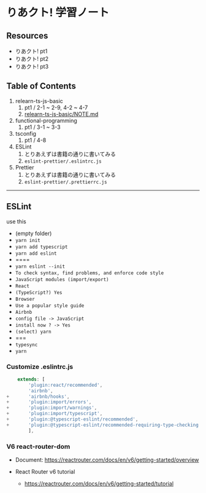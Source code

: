 # りあクト! 学習ノート

## Resources

- りあクト! pt1
- りあクト! pt2
- りあクト! pt3

## Table of Contents

1. relearn-ts-js-basic
   1. pt1 / 2-1 ~ 2-9, 4-2 ~ 4-7
   2. [relearn-ts-js-basic/NOTE.md](relearn-ts-js-basic/NOTE.md)
2. functional-programming
   1. pt1 / 3-1 ~ 3-3
3. tsconfig
   1. pt1 / 4-8
4. ESLint
   1. とりあえずは書籍の通りに書いてみる
   2. `eslint-prettier/.eslintrc.js`
5. Prettier
   1. とりあえずは書籍の通りに書いてみる
   2. `eslint-prettier/.prettierrc.js`

---

## ESLint

use this

- (empty folder)
- `yarn init`
- `yarn add typescript`
- `yarn add eslint`
- ====
- `yarn eslint --init`
- `To check syntax, find problems, and enforce code style`
- `JavaScript modules (import/export)`
- `React`
- `(TypeScript?) Yes`
- `Browser`
- `Use a popular style guide`
- `Airbnb`
- `config file -> JavaScript`
- `install now ? -> Yes`
- `(select) yarn`
- ===
- `typesync`
- `yarn`

### Customize .eslintrc.js

```js
    extends: [
        'plugin:react/recommended',
        'airbnb',
+       'airbnb/hooks',
+       'plugin:import/errors',
+       'plugin:import/warnings',
+       'plugin:import/typescript',
+       'plugin:@typescript-eslint/recommended',
+       'plugin:@typescript-eslint/recommended-requiring-type-checking',
        ],
```

### V6 react-router-dom

- Document: https://reactrouter.com/docs/en/v6/getting-started/overview

- React Router v6 tutorial
  - https://reactrouter.com/docs/en/v6/getting-started/tutorial
